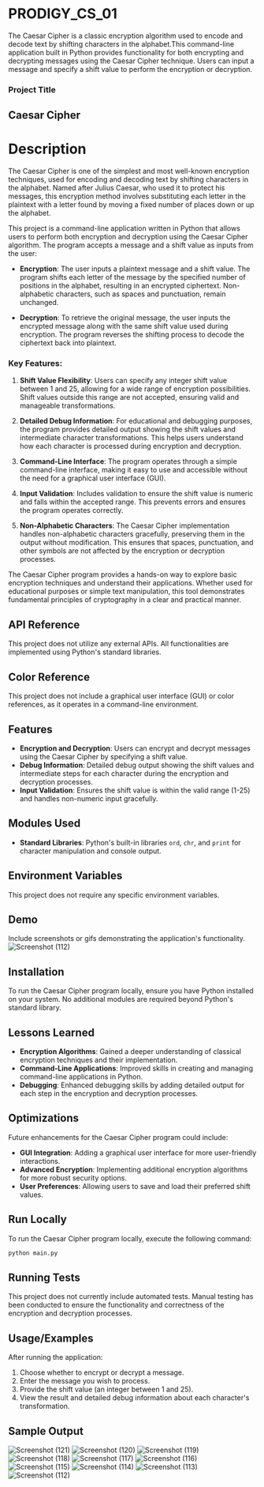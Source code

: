 # PRODIGY_CS_01
The Caesar Cipher is a classic encryption algorithm used to encode and decode text by shifting characters in the alphabet.This command-line application built in Python provides functionality for both encrypting and decrypting messages using the Caesar Cipher technique. Users can input a message and specify a shift value to perform the encryption or decryption.
 

### Project Title
## Caesar Cipher

# Description
The Caesar Cipher is one of the simplest and most well-known encryption techniques, used for encoding and decoding text by shifting characters in the alphabet. Named after Julius Caesar, who used it to protect his messages, this encryption method involves substituting each letter in the plaintext with a letter found by moving a fixed number of places down or up the alphabet.

This project is a command-line application written in Python that allows users to perform both encryption and decryption using the Caesar Cipher algorithm. The program accepts a message and a shift value as inputs from the user:

- **Encryption**: The user inputs a plaintext message and a shift value. The program shifts each letter of the message by the specified number of positions in the alphabet, resulting in an encrypted ciphertext. Non-alphabetic characters, such as spaces and punctuation, remain unchanged.
  
- **Decryption**: To retrieve the original message, the user inputs the encrypted message along with the same shift value used during encryption. The program reverses the shifting process to decode the ciphertext back into plaintext.

### Key Features:
1. **Shift Value Flexibility**: Users can specify any integer shift value between 1 and 25, allowing for a wide range of encryption possibilities. Shift values outside this range are not accepted, ensuring valid and manageable transformations.

2. **Detailed Debug Information**: For educational and debugging purposes, the program provides detailed output showing the shift values and intermediate character transformations. This helps users understand how each character is processed during encryption and decryption.

3. **Command-Line Interface**: The program operates through a simple command-line interface, making it easy to use and accessible without the need for a graphical user interface (GUI).

4. **Input Validation**: Includes validation to ensure the shift value is numeric and falls within the accepted range. This prevents errors and ensures the program operates correctly.

5. **Non-Alphabetic Characters**: The Caesar Cipher implementation handles non-alphabetic characters gracefully, preserving them in the output without modification. This ensures that spaces, punctuation, and other symbols are not affected by the encryption or decryption processes.

The Caesar Cipher program provides a hands-on way to explore basic encryption techniques and understand their applications. Whether used for educational purposes or simple text manipulation, this tool demonstrates fundamental principles of cryptography in a clear and practical manner.

## API Reference
This project does not utilize any external APIs. All functionalities are implemented using Python's standard libraries.

## Color Reference
This project does not include a graphical user interface (GUI) or color references, as it operates in a command-line environment.

## Features
- **Encryption and Decryption**: Users can encrypt and decrypt messages using the Caesar Cipher by specifying a shift value.
- **Debug Information**: Detailed debug output showing the shift values and intermediate steps for each character during the encryption and decryption processes.
- **Input Validation**: Ensures the shift value is within the valid range (1-25) and handles non-numeric input gracefully.

## Modules Used
- **Standard Libraries**: Python's built-in libraries `ord`, `chr`, and `print` for character manipulation and console output.

## Environment Variables
This project does not require any specific environment variables.

## Demo
Include screenshots or gifs demonstrating the application's functionality. 
![Screenshot (112)](https://github.com/user-attachments/assets/11224360-76c2-4b00-8a52-79649cb203df)


## Installation
To run the Caesar Cipher program locally, ensure you have Python installed on your system. No additional modules are required beyond Python's standard library.

## Lessons Learned
- **Encryption Algorithms**: Gained a deeper understanding of classical encryption techniques and their implementation.
- **Command-Line Applications**: Improved skills in creating and managing command-line applications in Python.
- **Debugging**: Enhanced debugging skills by adding detailed output for each step in the encryption and decryption processes.

## Optimizations
Future enhancements for the Caesar Cipher program could include:
- **GUI Integration**: Adding a graphical user interface for more user-friendly interactions.
- **Advanced Encryption**: Implementing additional encryption algorithms for more robust security options.
- **User Preferences**: Allowing users to save and load their preferred shift values.

## Run Locally
To run the Caesar Cipher program locally, execute the following command:

```bash
python main.py
```

## Running Tests
This project does not currently include automated tests. Manual testing has been conducted to ensure the functionality and correctness of the encryption and decryption processes.

## Usage/Examples
After running the application:
1. Choose whether to encrypt or decrypt a message.
2. Enter the message you wish to process.
3. Provide the shift value (an integer between 1 and 25).
4. View the result and detailed debug information about each character's transformation.

## Sample Output
![Screenshot (121)](https://github.com/user-attachments/assets/d003d3bc-267f-4603-8152-fe8d6e7db07e)
![Screenshot (120)](https://github.com/user-attachments/assets/4fbb6e75-9476-4ae4-9cd3-1aeb384027f9)
![Screenshot (119)](https://github.com/user-attachments/assets/57817e89-c72c-4dcb-81bd-a5ae0f8f59d8)
![Screenshot (118)](https://github.com/user-attachments/assets/ec2bcbed-19a1-459a-88be-6d47e3e589aa)
![Screenshot (117)](https://github.com/user-attachments/assets/9bc3951e-4dee-4455-abb9-8df62f71070e)
![Screenshot (116)](https://github.com/user-attachments/assets/a5b7842f-6422-4b79-a07b-bc214658f2bc)
![Screenshot (115)](https://github.com/user-attachments/assets/e04ed078-e089-412b-a29b-2591bdb1b212)
![Screenshot (114)](https://github.com/user-attachments/assets/b1802b02-d3bf-46f3-8a64-5be1485207d6)
![Screenshot (113)](https://github.com/user-attachments/assets/93c60da2-f6b3-45fe-8758-c719231c8ac3)
![Screenshot (112)](https://github.com/user-attachments/assets/d9993313-79d1-4f5b-b9fc-9aecd3f5306e)
